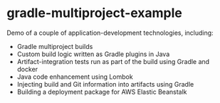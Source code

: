 # gradle-multiproject-example

Demo of a couple of application-development technologies, including:
- Gradle multiproject builds
- Custom build logic written as Gradle plugins in Java
- Artifact-integration tests run as part of the build using Gradle and docker
- Java code enhancement using Lombok
- Injecting build and Git information into artifacts using Gradle
- Building a deployment package for AWS Elastic Beanstalk
